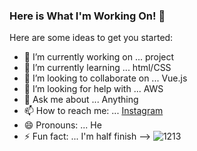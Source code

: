 ### Here is What I'm Working On! 👋


Here are some ideas to get you started:

- 🔭 I’m currently working on ... project
- 🌱 I’m currently learning ... html/CSS
- 👯 I’m looking to collaborate on ... Vue.js
- 🤔 I’m looking for help with ... AWS
- 💬 Ask me about ... Anything
- 📫 How to reach me: ... [Instagram](https://www.instagram.com/mar_yaroslav/)
- 😄 Pronouns: ... He
- ⚡ Fun fact: ... I'm half finish
-->
![1213](https://user-images.githubusercontent.com/81463618/113250321-f49d5c00-92c8-11eb-8052-ba28e8f32218.jpg)
